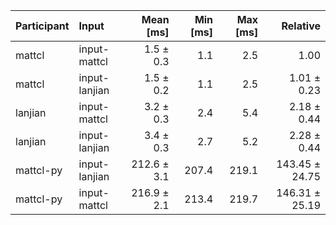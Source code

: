 | Participant | Input | Mean [ms] | Min [ms] | Max [ms] | Relative |
|:---|:---|---:|---:|---:|---:|
| mattcl | input-mattcl | 1.5 ± 0.3 | 1.1 | 2.5 | 1.00 |
| mattcl | input-lanjian | 1.5 ± 0.2 | 1.1 | 2.5 | 1.01 ± 0.23 |
| lanjian | input-mattcl | 3.2 ± 0.3 | 2.4 | 5.4 | 2.18 ± 0.44 |
| lanjian | input-lanjian | 3.4 ± 0.3 | 2.7 | 5.2 | 2.28 ± 0.44 |
| mattcl-py | input-lanjian | 212.6 ± 3.1 | 207.4 | 219.1 | 143.45 ± 24.75 |
| mattcl-py | input-mattcl | 216.9 ± 2.1 | 213.4 | 219.7 | 146.31 ± 25.19 |
